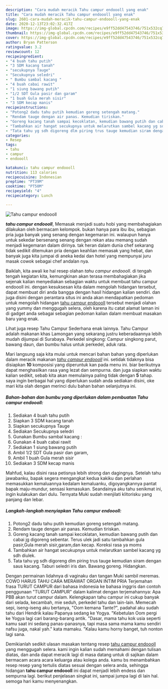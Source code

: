 ```yaml
---
description: "Cara mudah meracik Tahu campur endoooll yang enak"
title: "Cara mudah meracik Tahu campur endoooll yang enak"
slug: 2601-cara-mudah-meracik-tahu-campur-endoooll-yang-enak
date: 2020-12-13T23:02:32.417Z
image: https://img-global.cpcdn.com/recipes/e9ff52dd47543746/751x532cq70/tahu-campur-endoooll-foto-resep-utama.jpg
thumbnail: https://img-global.cpcdn.com/recipes/e9ff52dd47543746/751x532cq70/tahu-campur-endoooll-foto-resep-utama.jpg
cover: https://img-global.cpcdn.com/recipes/e9ff52dd47543746/751x532cq70/tahu-campur-endoooll-foto-resep-utama.jpg
author: Bryan Patterson
ratingvalue: 3.2
reviewcount: 12
recipeingredient:
- "4 buah tahu putih"
- "3 SDM kacang tanah"
- "secukupnya Tauge"
- "Secukupnya seledri"
- " Bumbu sambal kacang "
- "4 buah cabai rawit"
- "1 siung bawang putih"
- "1/2 SDT Gula pasir dan garam"
- "1 buah Gula merah sisir"
- "3 SDM kecap manis"
recipeinstructions:
- "Potong2 dadu tahu putih kemudian goreng setengah matang."
- "Rendam tauge dengan air panas. Kemudian tiriskan."
- "Goreng kacang tanah sampai kecoklatan, kemudian bawang putih dan cabai jg digoreng sebentar. Terus ulek jadi satu tambahkan gula pasir,Gula merah sisir,garam,dan kecap. Koreksi rasa ya moms"
- "Tambahkan air hangat secukupnya untuk melarutkan sambel kacang yg sdh diulek."
- "Tata tahu yg sdh digoreng dlm piring trus tauge kemudian siram dengan saus kacang. Taburi seledri iris dan. Bawang goreng. Hidangkan."
categories:
- Resep
tags:
- tahu
- campur
- endoooll

katakunci: tahu campur endoooll 
nutrition: 113 calories
recipecuisine: Indonesian
preptime: "PT39M"
cooktime: "PT50M"
recipeyield: "4"
recipecategory: Lunch

---
```



![Tahu campur endoooll](https://img-global.cpcdn.com/recipes/e9ff52dd47543746/751x532cq70/tahu-campur-endoooll-foto-resep-utama.jpg)

<b><i>tahu campur endoooll</i></b>, Memasak menjadi suatu hobi yang membahagiakan dilakukan oleh bermacam kelompok. bukan hanya para ibu ibu, sebagian pria juga banyak yang senang dengan kegemaran ini. walaupun hanya untuk sekedar bersenang senang dengan rekan atau memang sudah menjadi kegemaran dalam dirinya. tak heran dalam dunia chef sekarang tidak sedikit ditemukan pria dengan keahlian memasak yang hebat, dan banyak juga kita jumpai di aneka kedai dan hotel yang mempunyai juru masak cowok sebagai chef andalan nya.

Baiklah, kita awali ke hal resep olahan <i>tahu campur endoooll</i>. di tengah tengah kegiatan kita, kemungkinan akan terasa membahagiakan jika sejenak kalian menyediakan sebagian waktu untuk membuat tahu campur endoooll ini. dengan kesuksesan kita dalam mengolah hidangan tersebut, dapat membuat diri anda bangga dengan hasil hidangan kalian sendiri. dan juga disini dengan perantara situs ini anda akan mendapatkan pedoman untuk mengolah hidangan <u>tahu campur endoooll</u> tersebut menjadi olahan yang yummy dan menggugah selera, oleh karena itu catat alamat laman ini di gadget anda sebagai sebagian pedoman kalian dalam membuat masakan baru yang enak.

Lihat juga resep Tahu Campur Sederhana enak lainnya. Tahu Campur adalah makanan khas Lamongan yang sekarang justru keberadaannya lebih mudah dijumpai di Surabaya. Perkedel singkong: Campur singkong parut, bawang daun, dan bumbu halus untuk perkedel, aduk rata.


Mari langsung saja kita mulai untuk mencari bahan bahan yang diperlukan dalam meracik makanan <u><i>tahu campur endoooll</i></u> ini. setidak tidaknya bisa disiapkan <b>10</b> komposisi yang diperuntuk kan pada menu ini. biar berikutnya dapat menghasilkan rasa yang lezat dan sempurna. dan juga siapkan waktu kalian sedikit, sebab kita akan memulainya paling tidak dengan <b>5</b> tahap. saya ingin berbagai hal yang diperlukan sudah anda sediakan disini, oke mari kita olah dengan merinci dulu bahan bahan selanjutnya ini.

<!--inarticleads1-->

##### Bahan-bahan dan bumbu yang diperlukan dalam pembuatan Tahu campur endoooll:

1. Sediakan 4 buah tahu putih
1. Siapkan 3 SDM kacang tanah
1. Siapkan secukupnya Tauge
1. Sediakan Secukupnya seledri
1. Gunakan  Bumbu sambal kacang :
1. Gunakan 4 buah cabai rawit
1. Sediakan 1 siung bawang putih
1. Ambil 1/2 SDT Gula pasir dan garam,
1. Ambil 1 buah Gula merah sisir
1. Sediakan 3 SDM kecap manis


Mahfud, kalau disini rasa petisnya lebih strong dan dagingnya. Setelah tahu jawabanku, bapak segera mengangkat kedua kakiku dan perlahan memasukkan kemaluannya kedalam kemaluanku, digoyangkannya pantat bapak maju-mundur, sensasi kemasukan. Seandainya aku tahu senikmat ini, ingin kulakukan dari dulu. Ternyata Muki sudah menjilati klitorisku yang panjang dan lebar. 

<!--inarticleads2-->

##### Langkah-langkah menyiapkan Tahu campur endoooll:

1. Potong2 dadu tahu putih kemudian goreng setengah matang.
1. Rendam tauge dengan air panas. Kemudian tiriskan.
1. Goreng kacang tanah sampai kecoklatan, kemudian bawang putih dan cabai jg digoreng sebentar. Terus ulek jadi satu tambahkan gula pasir,Gula merah sisir,garam,dan kecap. Koreksi rasa ya moms
1. Tambahkan air hangat secukupnya untuk melarutkan sambel kacang yg sdh diulek.
1. Tata tahu yg sdh digoreng dlm piring trus tauge kemudian siram dengan saus kacang. Taburi seledri iris dan. Bawang goreng. Hidangkan.


Dengan permainan lidahnya di vaginaku dan tangan Muki sambil meremas. COWO HARUS TAHU CARA MERAWAT ORGAN INTIM PRIA Terjemahan frasa TURUT CAMPUR dari bahasa indonesia ke bahasa inggris dan contoh penggunaan &#34;TURUT CAMPUR&#34; dalam kalimat dengan terjemahannya: Apa PBB akan turut campur dalam. Kelengkapan tahu campur ini cukup banyak dari selada, kecambah, mie seduh, perkedel tahu dan lain-lain. Memecah sepi, iseng-iseng aku bertanya, &#34;Oom kemana Tante?&#34;, padahal aku sudah tahu dari Hendrik kalau Papanya sedang ke Yogya. &#34;Kebetulan Oom pergi ke Yogya lagi cari barang-barang antik. &#34;Dasar, mama tahu kok usia seperti kamu saat ini sedang panas-panasnya, tapi masa sama mama kamu sendiri nafsu juga, nakal yah.&#34; kata mamaku. &#34;Kalau kamu horny banget, tuh nonton lagi sana. 

Demikianlah sedikit ulasan masakan tentang resep <u>tahu campur endoooll</u> yang menggugah selera. kami ingin kalian sudah memahami dengan tulisan diatas, dan anda dapat meracik lagi di masa datang untuk di sajikan dalam bermacam acara acara keluarga atau kolega anda. kamu bs menambahkan resep resep yang tertulis diatas sesuai dengan selera anda, sehingga hidangan <b>tahu campur endoooll</b> ini dapat menjadi lebih endess dan sempurna lagi. berikut penjelasan singkat ini, sampai jumpa lagi di lain hal. semoga hari kamu menyenangkan.
